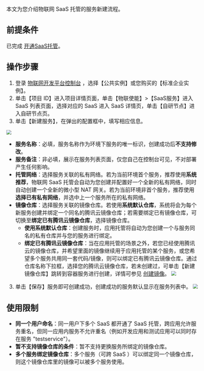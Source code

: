 本文为您介绍物联网 SaaS 托管的服务新建流程。

## 前提条件

已完成 [开通SaaS托管](https://cloud.tencent.com/document/product/1465/59049)。

## 操作步骤

1. 登录 [物联网开发平台控制台](https://console.cloud.tencent.com/iotexplorer) ，选择【公共实例】或您购买的【标准企业实例】。
2. 单击【项目 ID】进入项目详情页面，单击【物联使能】>【SaaS服务】进入 SaaS 列表页面，选择对应的 SaaS 进入 SaaS 详情页，单击【自研节点】进入自研节点页。
3. 单击【新建服务】，在弹出的配置框中，填写相应信息。

<img src="https://main.qcloudimg.com/raw/641e0d6e5d3d144f4101efde2c42ba29.jpg" style="zoom:80%;" />

 - **服务名称**：必填，服务名称作为环境下服务的唯一标识，创建成功后**不支持修改**。
 - **服务备注**：非必填，展示在服务列表页面，仅您自己在控制台可见，不对部署产生任何影响。
 - **托管网络**：选择服务关联的私有网络。若为当前环境首个服务，推荐使用**系统推荐**，物联网 SaaS 托管会自动为您创建并配置好一个全新的私有网络，同时自动创建一个全新的微小型 NAT 网关。若为当前环境非首个服务，推荐使用**选择已有私有网络**，并选中上一个服务所在的私有网络。
 - **镜像仓库**：选择服务关联的镜像仓库。若使用**系统默认仓库**，系统将会为每个新服务创建并绑定一个同名的腾讯云镜像仓库；若需要绑定已有镜像仓库，可切换至**绑定已有腾讯云镜像仓库**，选择镜像仓库。
   - **使用系统默认仓库**：创建服务时，应用托管将自动为您创建一个与服务同名的私有仓库并与您的服务进行绑定。
   - **绑定已有腾讯云镜像仓库**：当在应用托管的场景之外，若您已经使用腾讯云的镜像仓库，并希望里面的镜像继续用于应用托管的某个服务，或您希望多个服务共用同一套代码/镜像，则可以绑定已有腾讯云镜像仓库。通过仓库名称下拉框，选择您的腾讯云镜像仓库，若未创建过，可单击【新建镜像仓库】跳转到容器服务进行创建，详情可参见 [创建镜像](https://cloud.tencent.com/document/product/457/9117#.E5.88.9B.E5.BB.BA.E9.95.9C.E5.83.8F)。
     <img src="https://main.qcloudimg.com/raw/aaf1f1c16bcd36315e7a8efcdf7eeb72.jpg" style="zoom: 80%;"></img>

3. 单击【保存】服务即可创建成功，创建成功的服务默认显示在服务列表中。
   <img src="https://main.qcloudimg.com/raw/2de268df0b0fee8c52af7f8d6604371d.jpg" style="zoom: 80%;"></img>


## 使用限制

- **同一个用户命名**：同一用户下多个 SaaS 都开通了 SaaS 托管，跨应用允许服务重名，但同一应用内服务不允许重名（例如开发应用和测试应用可以同时存在服务 "testservice"）。
- **暂不支持镜像仓库的条件**：暂不支持更换服务所绑定的镜像仓库。
- **多个服务绑定镜像仓库**：多个服务（可跨 SaaS ）可以绑定同一个镜像仓库，则这个镜像仓库里的镜像可以被多个服务使用。
